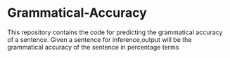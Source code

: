 # Grammatical-Accuracy
This repository contains the code for predicting the grammatical accuracy of a sentence.
Given a sentence for inference,output will be the grammatical accuracy of the sentence in percentage terms 

 

